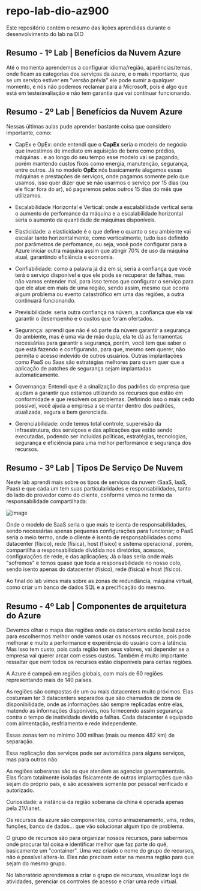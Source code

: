 # repo-lab-dio-az900
Este repositório contém o resumo das lições aprendidas durante o desenvolvimento do lab na DIO


## Resumo - 1º Lab | Benefícios da Nuvem Azure

Até o momento aprendemos a configurar idioma/região, aparências/temas, onde ficam as categorias dos serviços da azure, e o mais importante, que se um serviço estiver em "versão prévia" ele pode sumir a qualquer momento, e nós não podemos reclamar para a Microsoft, pois é algo que está em teste/avaliação e não tem garantia que vai continuar funcionando.


## Resumo - 2º Lab | Benefícios da Nuvem Azure

Nessas últimas aulas pude aprender bastante coisa que considero importante, como:

- CapEx e OpEx: onde entendi que o **CapEx** seria o modelo de negócio que investimos de imediato em aquisição de bens como prédios, máquinas.. e ao longo do seu tempo esse modelo vai se pagando, porém mantendo custos fixos como energia, manutenção, segurança, entre outros. Já no modelo **OpEx** nós basicamente alugamos essas máquinas e prestações de serviços, onde pagamos somente pelo que usamos, isso quer dizer que se não usarmos o serviço por 15 dias (ou ele ficar fora do ar), só pagaremos pelos outros 15 dias do mês que utilizamos.

- Escalabilidade Horizontal e Vertical: onde a escalabilidade vertical seria o aumento de perfomance da máquina e a escalabilidade horizontal seria o aumento da quantidade de máquinas disponíveis.

- Elasticidade: a elasticidade é o que define o quanto o seu ambiente vai escalar tanto horizontalmente, como verticalmente, tudo isso definido por parâmetros de perfomance, ou seja, você pode configurar para a Azure iniciar outra máquina assim que atingir 70% de uso da máquina atual, garantindo eficiência e economia.

- Confiabilidade: como a palavra já diz em si, seria a confiança que você terá o serviço disponível e que ele pode se recuperar de falhas, mas não vamos entender mal, para isso temos que configurar o serviço para que ele atue em mais de uma região, sendo assim, mesmo que ocorra algum problema ou evento catastrófico em uma das regiões, a outra continuará funcionando.

- Previsibilidade: seria outra confiança na núvem, a confiança que ela vai garantir o desempenho e o custos que foram ofertados.

- Segurança: aprendi que não é só parte da núvem garantir a segurança do ambiente, mas é uma via de mão dupla, ela te dá as ferramentas necessárias para garantir a segurança, porém, você tem que saber o que está fazendo e configurando, para que, mesmo sem querer, não permita o acesso indevido de outros usuários. Outras implantações como PaaS ou Saas são estratégias melhores para quem quer que a aplicação de patches de segurança sejam implantadas automaticamente.
  
- Governança: Entendi que é a sinalização dos padrões da empresa que ajudam a garantir que estamos utilizando os recursos que estão em conformidade e que resolvem os problemas. Definindo isso o mais cedo possível, você ajuda a empresa a se manter dentro dos padrões, atualizada, segura e bem gerenciada.

- Gerenciabilidade: onde temos total controle, supervisão da infraestrutura, dos serviçoes e das aplicações que estão sendo executadas, podendo ser incluídas políticas, estratégias, tecnologias, segurança e eficiência para uma melhor performance e segurança dos recursos.


## Resumo - 3º Lab | Tipos De Serviço De Nuvem

Neste lab aprendi mais sobre os tipos de serviços da nuvem (SaaS, IaaS, Paas) e que cada um tem suas particularidades e responsabilidades, tanto do lado do provedor como do cliente, conforme vimos no termo da responsabilidade compartilhada:

![image](https://github.com/user-attachments/assets/28803454-d78e-42f2-b0fe-25d6196534cb)

Onde o modelo de SaaS seria o que mais te isenta de responsabilidades, sendo necessárias apenas pequenas configurações para funcionar; o PaaS seria o meio termo, onde o cliente é isento de responsabilidades como datacenter (físico), rede (física), host (físico) e sistema operacional, porém, compartilha a responsabilidade dividida nos diretórios, acessos, configurações de rede, e das aplicações; Já o Iaas seria onde mais "sofremos" e temos quase que toda a responsabilidade no nosso colo, sendo isento apenas do datacenter (físico), rede (física) e host (físico).

Ao final do lab vimos mais sobre as zonas de redundância, máquina virtual, como criar um banco de dados SQL e a precificação do mesmo.


## Resumo - 4º Lab | Componentes de arquitetura do Azure

Devemos olhar o mapa das regiões onde os datacenters estão localizados para escolhermos melhor onde vamos usar os nossos recursos, pois pode melhorar e muito a performance e experiência do usuário com a latência. Mas isso tem custo, pois cada região tem seus valores, vai depender se a empresa vai querer arcar com esses custos. Também é muito importante ressaltar que nem todos os recursos estão disponíveis para certas regiões.

A Azure é campeã em regiões globais, com mais de 60 regiões representando mais de 140 países.

As regiões são compostas de um ou mais datacenters muito próximos. Elas costumam ter 3 datacenters separados que são chamados de zona de disponibilidade, onde as informações são sempre replicadas entre elas, matendo as informações disponíveis, nos fornecendo assim segurança contra o tempo de inatividade devido a falhas. Cada datacenter é equipado com alimentação, resfriamento e rede independente.

Essas zonas tem no mínimo 300 milhas (mais ou menos 482 km) de separação.

Essa replicação dos serviços pode ser automática para alguns serviços, mas para outros não.

As regiões soberanas são as que atendem as agencias governamentais. Elas ficam totalmente isoladas fisicamente de outras implantações que não sejam do próprio país, e são acessíveis somente por pessoal verificado e autorizado.

Curiosidade: a instância da região soberana da china é operada apenas pela 21Vianet.

Os recursos da azure são componentes, como armazenamento, vms, redes, funções, banco de dados... que vão solucionar algum tipo de problema.

O grupo de recursos são para organizar nossos recursos, para sabermos onde procurar tal coisa e identificar melhor que faz parte do quê, basicamente um "container". Uma vez criado o nome do grupo de recursos, não é possível altera-lo. Eles não precisam estar na mesma região para que sejam do mesmo grupo.

No laboratório aprendemos a criar o grupo de recursos, visualizar logs de atividades, gerenciar os controles de acesso e criar uma rede virtual.


